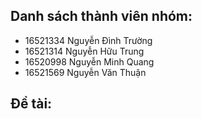 ## Danh sách thành viên nhóm:
  - 16521334 Nguyễn Đình Trường
  - 16521314 Nguyễn Hữu Trung
  - 16520998 Nguyễn Minh Quang
  - 16521569 Nguyễn Văn Thuận

## Đề tài:
